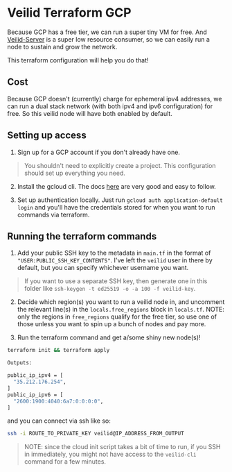 # Veilid Terraform GCP

Because GCP has a free tier, we can run a super tiny VM for free. And [Veilid-Server](https://veilid.com) is a super low resource consumer, so we can easily run a node to sustain and grow the network.

This terraform configuration will help you do that!

## Cost

Because GCP doesn't (currently) charge for ephemeral ipv4 addresses, we can run a dual stack network (with both ipv4 and ipv6 configuration) for free. So this veilid node will have both enabled by default.

## Setting up access

1. Sign up for a GCP account if you don't already have one.

> You shouldn't need to explicitly create a project. This configuration should set up everything you need.

2. Install the gcloud cli. The docs [here](https://cloud.google.com/sdk/docs/install) are very good and easy to follow.

3. Set up authentication locally. Just run `gcloud auth application-default login` and you'll have the credentials stored for when you want to run commands via terraform.

## Running the terraform commands

1. Add your public SSH key to the metadata in `main.tf` in the format of `"USER:PUBLIC_SSH_KEY_CONTENTS"`. I've left the `veilid` user in there by default, but you can specify whichever username you want.

> If you want to use a separate SSH key, then generate one in this folder like `ssh-keygen -t ed25519 -o -a 100 -f veilid-key`.

2. Decide which region(s) you want to run a veilid node in, and uncomment the relevant line(s) in the `locals.free_regions` block in `locals.tf`. NOTE: only the regions in `free_regions` qualify for the free tier, so use one of those unless you want to spin up a bunch of nodes and pay more.

3. Run the terraform command and get a/some shiny new node(s)!

```sh
terraform init && terraform apply
```

```sh
Outputs:

public_ip_ipv4 = [
  "35.212.176.254",
]
public_ip_ipv6 = [
  "2600:1900:4040:6a7:0:0:0:0",
]
```

and you can connect via ssh like so:

```sh
ssh -i ROUTE_TO_PRIVATE_KEY veilid@IP_ADDRESS_FROM_OUTPUT
```

> NOTE: since the cloud init script takes a bit of time to run, if you SSH in immediately, you might not have access to the `veilid-cli` command for a few minutes.
